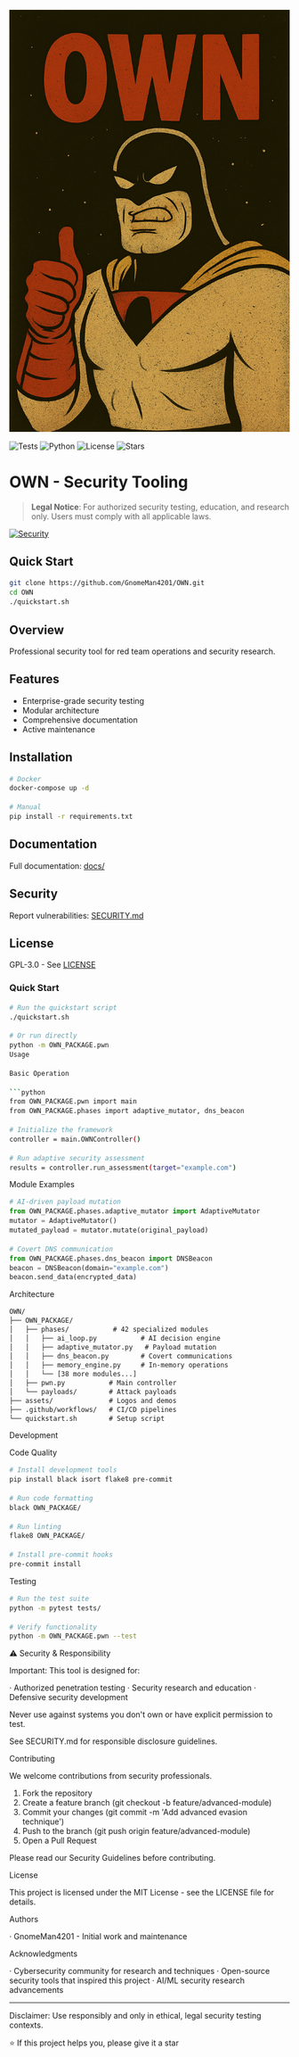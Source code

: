 ![OWN Logo](.github/branding/logo.png)

![Tests](https://github.com/GnomeMan4201/reflexive-identity/workflows/Tests/badge.svg) ![Python](https://img.shields.io/badge/python-3.8+-blue.svg) ![License](https://img.shields.io/badge/license-MIT-green.svg) ![Stars](https://img.shields.io/github/stars/GnomeMan4201/reflexive-identity?style=social)


# OWN - Security Tooling

> **Legal Notice**: For authorized security testing, education, and research only. Users must comply with all applicable laws.

[![Security](https://img.shields.io/badge/Security-Audited-green.svg)](SECURITY.md)

## Quick Start

```bash
git clone https://github.com/GnomeMan4201/OWN.git
cd OWN
./quickstart.sh
```

## Overview

Professional security tool for red team operations and security research.

## Features

- Enterprise-grade security testing
- Modular architecture
- Comprehensive documentation
- Active maintenance

## Installation

```bash
# Docker
docker-compose up -d

# Manual
pip install -r requirements.txt
```

## Documentation

Full documentation: [docs/](docs/)

## Security

Report vulnerabilities: [SECURITY.md](SECURITY.md)

## License

GPL-3.0 - See [LICENSE](LICENSE)

### Quick Start
```bash
# Run the quickstart script
./quickstart.sh

# Or run directly
python -m OWN_PACKAGE.pwn
Usage

Basic Operation

```python
from OWN_PACKAGE.pwn import main
from OWN_PACKAGE.phases import adaptive_mutator, dns_beacon

# Initialize the framework
controller = main.OWNController()

# Run adaptive security assessment
results = controller.run_assessment(target="example.com")
```

Module Examples

```python
# AI-driven payload mutation
from OWN_PACKAGE.phases.adaptive_mutator import AdaptiveMutator
mutator = AdaptiveMutator()
mutated_payload = mutator.mutate(original_payload)

# Covert DNS communication
from OWN_PACKAGE.phases.dns_beacon import DNSBeacon
beacon = DNSBeacon(domain="example.com")
beacon.send_data(encrypted_data)
```

Architecture

```
OWN/
├── OWN_PACKAGE/
│   ├── phases/           # 42 specialized modules
│   │   ├── ai_loop.py           # AI decision engine
│   │   ├── adaptive_mutator.py   # Payload mutation
│   │   ├── dns_beacon.py        # Covert communications
│   │   ├── memory_engine.py     # In-memory operations
│   │   └── [38 more modules...]
│   ├── pwn.py           # Main controller
│   └── payloads/        # Attack payloads
├── assets/              # Logos and demos
├── .github/workflows/   # CI/CD pipelines
└── quickstart.sh        # Setup script
```

Development

Code Quality

```bash
# Install development tools
pip install black isort flake8 pre-commit

# Run code formatting
black OWN_PACKAGE/

# Run linting
flake8 OWN_PACKAGE/

# Install pre-commit hooks
pre-commit install
```

Testing

```bash
# Run the test suite
python -m pytest tests/

# Verify functionality
python -m OWN_PACKAGE.pwn --test
```

⚠️ Security & Responsibility

Important: This tool is designed for:

· Authorized penetration testing
· Security research and education
· Defensive security development

Never use against systems you don't own or have explicit permission to test.

See SECURITY.md for responsible disclosure guidelines.

Contributing

We welcome contributions from security professionals.

1. Fork the repository
2. Create a feature branch (git checkout -b feature/advanced-module)
3. Commit your changes (git commit -m 'Add advanced evasion technique')
4. Push to the branch (git push origin feature/advanced-module)
5. Open a Pull Request

Please read our Security Guidelines before contributing.

License

This project is licensed under the MIT License - see the LICENSE file for details.

Authors

· GnomeMan4201 - Initial work and maintenance

Acknowledgments

· Cybersecurity community for research and techniques
· Open-source security tools that inspired this project
· AI/ML security research advancements

---

Disclaimer: Use responsibly and only in ethical, legal security testing contexts.

⭐ If this project helps you, please give it a star
